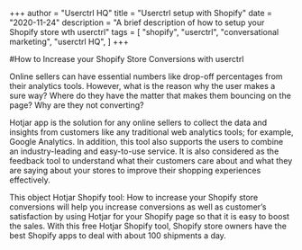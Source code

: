 +++
author = "Userctrl HQ"
title = "Userctrl setup with Shopify"
date = "2020-11-24"
description = "A brief description of how to setup your Shopify store wth userctrl"
tags = [
    "shopify",
    "userctrl",
    "conversational marketing",
    "userctrl HQ",
]
+++

#How to Increase your Shopify Store Conversions with userctrl

Online sellers can have essential numbers like drop-off percentages from their analytics tools. However, what is the reason why the user makes a sure way? Where do they have the matter that makes them bouncing on the page? Why are they not converting?

Hotjar app is the solution for any online sellers to collect the data and insights from customers like any traditional web analytics tools; for example, Google Analytics. In addition, this tool also supports the users to combine an industry-leading and easy-to-use service. It is also considered as the feedback tool to understand what their customers care about and what they are saying about your stores to improve their shopping experiences effectively.

This object Hotjar Shopify tool: How to increase your Shopify store conversions will help you increase conversions as well as customer’s satisfaction by using Hotjar for your Shopify page so that it is easy to boost the sales. With this free Hotjar Shopify tool, Shopify store owners have the best Shopify apps to deal with about 100 shipments a day.
